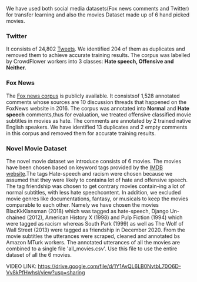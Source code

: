 
We have used both social media datasets(Fox news comments and Twitter) for transfer learning and also the movies Dataset made up of 6 hand picked movies.

### Twitter
It consists of 24,802 [Tweets](https://github.com/t-davidson/hate-speech-and-offensive-language/). We identified 204 of them as duplicates and removed them to achieve accurate training results. The corpus was labelled by CrowdFlower workers into 3 classes: **Hate speech, Offensive and Neither.**

### Fox News
The [Fox news corpus](https://github.com/sjtuprog/fox-news-comments) is publicly available. It consistsof 1,528 annotated comments whose sources are 10 discussion threads that happened on the FoxNews website in 2016. The corpus was annotated into **Normal** and **Hate speech** comments,thus for evaluation, we treated offensive classified movie subtitles in movies as hate. The comments are annotated by 2 trained native English speakers. We have identified 13 duplicates and 2 empty comments in this corpus and removed them for accurate training results.

### Novel Movie Dataset
The novel movie dataset we introduce consists of 6 movies. The movies have been chosen based on keyword tags provided by the [IMDB website](https://www.imdb.com/search/keyword/).The tags Hate-speech and racism were chosen because we assumed that they were likely to containa lot of hate and offensive speech. The tag friendship was chosen to get contrary movies contain-ing a lot of normal subtitles, with less hate speechcontent. In addition, we excluded movie genres like documentations, fantasy, or musicals to keep the movies comparable to each other. Namely we have chosen the movies BlacKkKlansman (2018) which was tagged as hate-speech, Django Un-chained (2012), American History X (1998) and Pulp Fiction (1994) which were tagged as racism whereas South Park (1999) as well as The Wolf of Wall Street (2013) were tagged as friendship in December 2020.
From the movie subtitles the utterances were scraped, cleaned and annotated bs Amazon MTurk workers. The annotated utterances  of all the movies are combined to a single file 'all_movies.csv'. Use this file to use the entire dataset of all the 6 movies. 


VIDEO LINK:
https://drive.google.com/file/d/1Y1AvQL6LB0NvtbL70O6D-Vv8kPfHwhsl/view?usp=sharing
